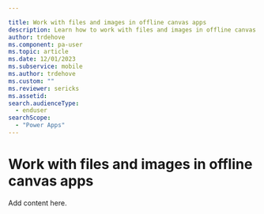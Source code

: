 ```yaml
---

title: Work with files and images in offline canvas apps
description: Learn how to work with files and images in offline canvas apps.
author: trdehove
ms.component: pa-user
ms.topic: article
ms.date: 12/01/2023
ms.subservice: mobile
ms.author: trdehove
ms.custom: ""
ms.reviewer: sericks
ms.assetid: 
search.audienceType: 
  - enduser
searchScope:
  - "Power Apps"
---
```


# Work with files and images in offline canvas apps

Add content here.

